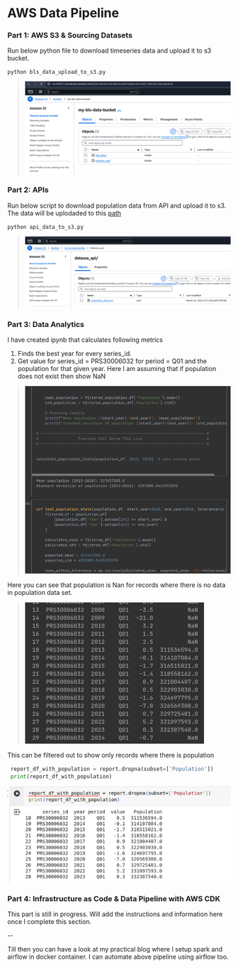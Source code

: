 # AWS Data Pipeline

### Part 1: AWS S3 & Sourcing Datasets
Run below python file to download timeseries data and upload it to s3 bucket.
```shell
python bls_data_upload_to_s3.py
```
> ![img.png](images/s3_ss.png)

### Part 2: APIs

Run below script to download population data from API and upload it to s3.
The data will be uplodaded to this [path](https://my-bls-data-bucket.s3.eu-north-1.amazonaws.com/datausa_api/population_data.json)
```shell
python api_data_to_s3.py
```
> ![img.png](images/aws_s3_ss.png)

### Part 3: Data Analytics
I have created ipynb that calculates following metrics
1. Finds the best year for every series_id. 
2. Get value for series_id = PRS30006032 for period = Q01 and the population for that given year. Here I am assuming that if population does not exist then show NaN
>![img.png](images/ipynb.png)

Here you can see that population is Nan for records where there is no data in population data set.
>![img.png](images/series_id_q01_pop)

This can be filtered out to show only records where there is population 
```python
 report_df_with_population = report.dropna(subset=['Population'])
 print(report_df_with_population)
```
![img.png](images/report_df_w_population.png)




### Part 4: Infrastructure as Code & Data Pipeline with AWS CDK
This part is still in progress. 
Will add the instructions and information here once I complete this section. 


--

Till then you can have a look at my practical blog where I setup spark and airflow in docker container. 
I can automate above pipeline using airflow too. 